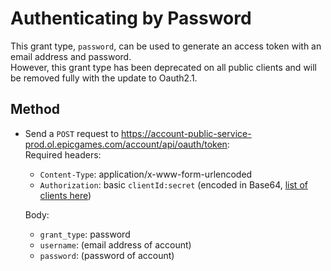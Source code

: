# Authenticating by Password
This grant type, `password`, can be used to generate an access token with an email address and password.  
However, this grant type has been deprecated on all public clients and will be removed fully with the update to Oauth2.1.

## Method
- Send a `POST` request to https://account-public-service-prod.ol.epicgames.com/account/api/oauth/token:  
  Required headers:
  - `Content-Type`: application/x-www-form-urlencoded  
  - `Authorization`: basic `clientId:secret` (encoded in Base64, [list of clients here](https://github.com/MixV2/EpicResearch/blob/master/docs/auth/auth_clients.md))    
  
  Body:
  - `grant_type`: password
  - `username`: (email address of account)
  - `password`: (password of account)
